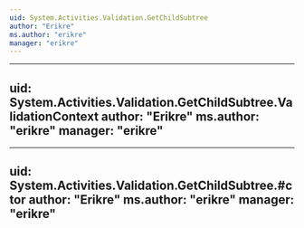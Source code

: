 ```yaml
---
uid: System.Activities.Validation.GetChildSubtree
author: "Erikre"
ms.author: "erikre"
manager: "erikre"
---
```


---
uid: System.Activities.Validation.GetChildSubtree.ValidationContext
author: "Erikre"
ms.author: "erikre"
manager: "erikre"
---

---
uid: System.Activities.Validation.GetChildSubtree.#ctor
author: "Erikre"
ms.author: "erikre"
manager: "erikre"
---

